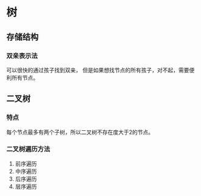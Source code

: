 
# 树
## 存储结构
### 双亲表示法
可以很快的通过孩子找到双亲，
但是如果想找节点的所有孩子，对不起，需要便利所有节点。

## 二叉树
### 特点
每个节点最多有两个子树，所以二叉树不存在度大于2的节点。

### 二叉树遍历方法
1. 前序遍历
2. 中序遍历
3. 后序遍历
4. 层序遍历
